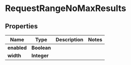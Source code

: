 

# RequestRangeNoMaxResults

## Properties

Name | Type | Description | Notes
------------ | ------------- | ------------- | -------------
**enabled** | **Boolean** |  | 
**width** | **Integer** |  | 




